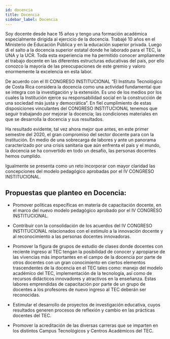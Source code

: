 ```yaml
---
id: docencia
title: Docencia
sidebar_label: Docencia
---
```

Soy docente desde hace 15 años y tengo una formación académica especialmente dirigida al ejercicio de la docencia. Trabajé 10 años en el Ministerio de Educación Pública y en la educación superior privada. Luego di el salto a la docencia superior estatal donde he laborado para el TEC, la UNA y la UCR. Toda esta experiencia me ha permitido conocer ampliamente el trabajo docente en las diferentes estructuras educativas del país, por ello conozco la mayoría de las preocupaciones de este gremio y valoro enormemente la excelencia en esta labor. 

De acuerdo con el III CONGRESO INSTITUCIONAL “El Instituto Tecnológico de Costa Rica considera la docencia como una actividad fundamental que se integra con la investigación y la extensión. Es uno de los medios por los cuales la Institución ejerce su responsabilidad social en la construcción de una sociedad más justa y democrática”. En fiel cumplimiento de estas disposiciones vinculantes del CONGRESO INSTITUCIONAL tenemos que seguir trabajando por mejorar la docencia; las condiciones materiales en que se desarrolla la docencia y sus resultados.

Ha resultado evidente, tal vez ahora mejor que antes, en este primer semestre del 2020, el gran compromiso del sector docente para con la Institución. En medio de una sobrecarga de labores y ante un panorama caracterizado por una crisis sanitaria que aún enfrenta el país y el mundo, la docencia se ha convertido en todo un desafío, las personas docentes hemos cumplido.
 
Igualmente se presenta como un reto incorporar con mayor claridad las concepciones del modelo pedagógico aprobadas por el IV CONGRESO INSTITUCIONAL. 

## Propuestas que planteo en Docencia:
- Promover políticas específicas en materia de capacitación docente, en el marco del nuevo modelo pedagógico aprobado por el IV CONGRESO INSTITUCIONAL.

- Contribuir con la consolidación de los acuerdos del IV CONGRESO INSTITUCIONAL relacionados con el estímulo a la innovación docente y al reconocimiento a las personas docentes innovadoras.

- Promover la figura de grupos de estudio de clases donde docentes con reciente ingreso al TEC tengan la posibilidad de conocer y apropiarse de las vivencias más importantes en el campo de la docencia por parte de otros docentes con un gran conocimiento en ciertos elementos trascendentes de la docencia en el TEC tales como: manejo del modelo académico del TEC, implementación de la tecnología, así como de recursos didácticos innovadores y atractivos en la enseñanza. Estas labores emprendidas de capacitación por parte de un grupo de docentes a los profesores de nuevo ingreso al TEC deberán ser reconocidas.

- Estimular el desarrollo de proyectos de investigación educativa, cuyos resultados generen procesos de reflexión y cambio en las prácticas docentes del TEC. 

- Promover la acreditación de las diversas carreras que se imparten en los distintos Campus Tecnológicos y Centros Académicos del TEC.
